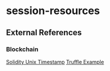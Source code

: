 # session-resources


## External References

### Blockchain

[Solidity Unix Timestamp](https://soliditytips.com/articles/solidity-dates-time-operations/)
[Truffle Example](https://trufflesuite.com/tutorial/)
